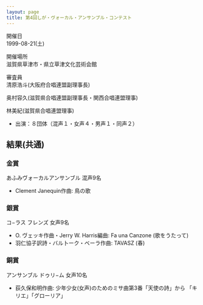 ```yaml
---
layout: page
title: 第4回しが・ヴォーカル・アンサンブル・コンテスト
---
```

開催日  
1999-08-21(土)

開催場所  
滋賀県草津市・県立草津文化芸術会館

審査員  
清原浩斗(大阪府合唱連盟副理事長)

奥村容久(滋賀県合唱連盟副理事長・関西合唱連盟理事)

林美紀(滋賀県合唱連盟理事)

-   出演：８団体（混声１・女声４・男声１・同声２）

結果(共通)
----------

### 金賞

<span class="choir-name">あふみヴォーカルアンサンブル</span>
混声9名

-   Clement Janequin作曲: 鳥の歌

### 銀賞

<span class="choir-name">コ−ラス フレンズ</span>
女声9名

-   O. ヴェッキ作曲・Jerry W. Harris編曲: Fa una Canzone (歌をうたって)
-   羽仁協子訳詩・バル卜ーク・ベーラ作曲: TAVASZ (春)

### 銅賞

<span class="choir-name">アンサンブル ドゥリ−ム</span>
女声10名

-   荻久保和明作曲: 少年少女(女声)のためのミサ曲第3番「天使の詩」から 「キリエ」「グローリア」
